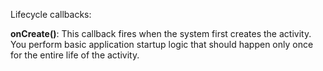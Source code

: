 Lifecycle callbacks:

**onCreate()**:
    This callback fires when the system first creates the activity.
    You perform basic application startup logic that should happen only once for the entire life of the activity.